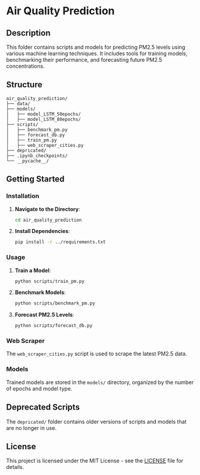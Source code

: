 # Air Quality Prediction

## Description

This folder contains scripts and models for predicting PM2.5 levels using various machine learning techniques. It includes tools for training models, benchmarking their performance, and forecasting future PM2.5 concentrations.

## Structure

```
air_quality_prediction/
├── data/
├── models/
│   ├── model_LSTM_50epochs/
│   ├── model_LSTM_80epochs/
├── scripts/
│   ├── benchmark_pm.py
│   ├── forecast_db.py
│   ├── train_pm.py
│   ├── web_scraper_cities.py
├── depricated/
├── .ipynb_checkpoints/
└── __pycache__/
```

## Getting Started

### Installation

1. **Navigate to the Directory**:
   ```sh
   cd air_quality_prediction
   ```

2. **Install Dependencies**:
   ```sh
   pip install -r ../requirements.txt
   ```

### Usage

1. **Train a Model**:
   ```sh
   python scripts/train_pm.py
   ```

2. **Benchmark Models**:
   ```sh
   python scripts/benchmark_pm.py
   ```

3. **Forecast PM2.5 Levels**:
   ```sh
   python scripts/forecast_db.py
   ```

### Web Scraper

The `web_scraper_cities.py` script is used to scrape the latest PM2.5 data.

### Models

Trained models are stored in the `models/` directory, organized by the number of epochs and model type.

## Deprecated Scripts

The `depricated/` folder contains older versions of scripts and models that are no longer in use.

## License

This project is licensed under the MIT License - see the [LICENSE](LICENSE) file for details.

